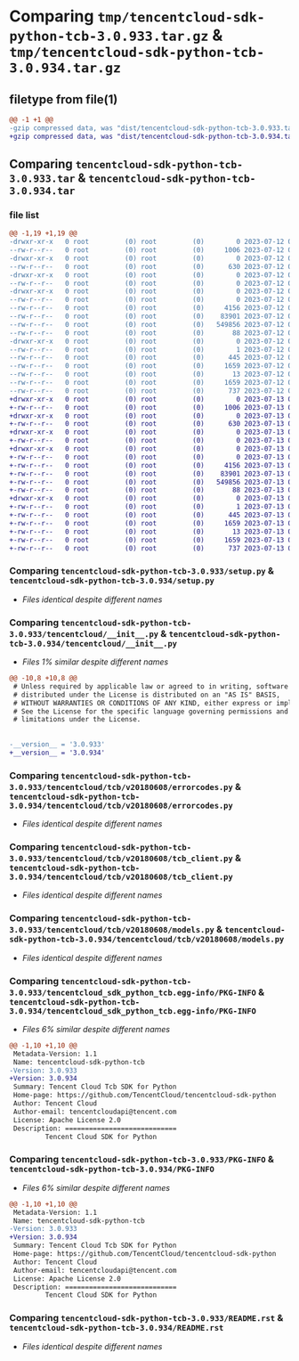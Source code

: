 # Comparing `tmp/tencentcloud-sdk-python-tcb-3.0.933.tar.gz` & `tmp/tencentcloud-sdk-python-tcb-3.0.934.tar.gz`

## filetype from file(1)

```diff
@@ -1 +1 @@
-gzip compressed data, was "dist/tencentcloud-sdk-python-tcb-3.0.933.tar", last modified: Wed Jul 12 00:37:53 2023, max compression
+gzip compressed data, was "dist/tencentcloud-sdk-python-tcb-3.0.934.tar", last modified: Thu Jul 13 00:33:51 2023, max compression
```

## Comparing `tencentcloud-sdk-python-tcb-3.0.933.tar` & `tencentcloud-sdk-python-tcb-3.0.934.tar`

### file list

```diff
@@ -1,19 +1,19 @@
-drwxr-xr-x   0 root         (0) root         (0)        0 2023-07-12 00:37:53.000000 tencentcloud-sdk-python-tcb-3.0.933/
--rw-r--r--   0 root         (0) root         (0)     1006 2023-07-12 00:37:53.000000 tencentcloud-sdk-python-tcb-3.0.933/setup.py
-drwxr-xr-x   0 root         (0) root         (0)        0 2023-07-12 00:37:53.000000 tencentcloud-sdk-python-tcb-3.0.933/tencentcloud/
--rw-r--r--   0 root         (0) root         (0)      630 2023-07-12 00:37:53.000000 tencentcloud-sdk-python-tcb-3.0.933/tencentcloud/__init__.py
-drwxr-xr-x   0 root         (0) root         (0)        0 2023-07-12 00:37:53.000000 tencentcloud-sdk-python-tcb-3.0.933/tencentcloud/tcb/
--rw-r--r--   0 root         (0) root         (0)        0 2023-07-12 00:37:53.000000 tencentcloud-sdk-python-tcb-3.0.933/tencentcloud/tcb/__init__.py
-drwxr-xr-x   0 root         (0) root         (0)        0 2023-07-12 00:37:53.000000 tencentcloud-sdk-python-tcb-3.0.933/tencentcloud/tcb/v20180608/
--rw-r--r--   0 root         (0) root         (0)        0 2023-07-12 00:37:53.000000 tencentcloud-sdk-python-tcb-3.0.933/tencentcloud/tcb/v20180608/__init__.py
--rw-r--r--   0 root         (0) root         (0)     4156 2023-07-12 00:37:53.000000 tencentcloud-sdk-python-tcb-3.0.933/tencentcloud/tcb/v20180608/errorcodes.py
--rw-r--r--   0 root         (0) root         (0)    83901 2023-07-12 00:37:53.000000 tencentcloud-sdk-python-tcb-3.0.933/tencentcloud/tcb/v20180608/tcb_client.py
--rw-r--r--   0 root         (0) root         (0)   549856 2023-07-12 00:37:53.000000 tencentcloud-sdk-python-tcb-3.0.933/tencentcloud/tcb/v20180608/models.py
--rw-r--r--   0 root         (0) root         (0)       88 2023-07-12 00:37:53.000000 tencentcloud-sdk-python-tcb-3.0.933/setup.cfg
-drwxr-xr-x   0 root         (0) root         (0)        0 2023-07-12 00:37:53.000000 tencentcloud-sdk-python-tcb-3.0.933/tencentcloud_sdk_python_tcb.egg-info/
--rw-r--r--   0 root         (0) root         (0)        1 2023-07-12 00:37:53.000000 tencentcloud-sdk-python-tcb-3.0.933/tencentcloud_sdk_python_tcb.egg-info/dependency_links.txt
--rw-r--r--   0 root         (0) root         (0)      445 2023-07-12 00:37:53.000000 tencentcloud-sdk-python-tcb-3.0.933/tencentcloud_sdk_python_tcb.egg-info/SOURCES.txt
--rw-r--r--   0 root         (0) root         (0)     1659 2023-07-12 00:37:53.000000 tencentcloud-sdk-python-tcb-3.0.933/tencentcloud_sdk_python_tcb.egg-info/PKG-INFO
--rw-r--r--   0 root         (0) root         (0)       13 2023-07-12 00:37:53.000000 tencentcloud-sdk-python-tcb-3.0.933/tencentcloud_sdk_python_tcb.egg-info/top_level.txt
--rw-r--r--   0 root         (0) root         (0)     1659 2023-07-12 00:37:53.000000 tencentcloud-sdk-python-tcb-3.0.933/PKG-INFO
--rw-r--r--   0 root         (0) root         (0)      737 2023-07-12 00:37:53.000000 tencentcloud-sdk-python-tcb-3.0.933/README.rst
+drwxr-xr-x   0 root         (0) root         (0)        0 2023-07-13 00:33:51.000000 tencentcloud-sdk-python-tcb-3.0.934/
+-rw-r--r--   0 root         (0) root         (0)     1006 2023-07-13 00:33:51.000000 tencentcloud-sdk-python-tcb-3.0.934/setup.py
+drwxr-xr-x   0 root         (0) root         (0)        0 2023-07-13 00:33:51.000000 tencentcloud-sdk-python-tcb-3.0.934/tencentcloud/
+-rw-r--r--   0 root         (0) root         (0)      630 2023-07-13 00:33:51.000000 tencentcloud-sdk-python-tcb-3.0.934/tencentcloud/__init__.py
+drwxr-xr-x   0 root         (0) root         (0)        0 2023-07-13 00:33:51.000000 tencentcloud-sdk-python-tcb-3.0.934/tencentcloud/tcb/
+-rw-r--r--   0 root         (0) root         (0)        0 2023-07-13 00:33:51.000000 tencentcloud-sdk-python-tcb-3.0.934/tencentcloud/tcb/__init__.py
+drwxr-xr-x   0 root         (0) root         (0)        0 2023-07-13 00:33:51.000000 tencentcloud-sdk-python-tcb-3.0.934/tencentcloud/tcb/v20180608/
+-rw-r--r--   0 root         (0) root         (0)        0 2023-07-13 00:33:51.000000 tencentcloud-sdk-python-tcb-3.0.934/tencentcloud/tcb/v20180608/__init__.py
+-rw-r--r--   0 root         (0) root         (0)     4156 2023-07-13 00:33:51.000000 tencentcloud-sdk-python-tcb-3.0.934/tencentcloud/tcb/v20180608/errorcodes.py
+-rw-r--r--   0 root         (0) root         (0)    83901 2023-07-13 00:33:51.000000 tencentcloud-sdk-python-tcb-3.0.934/tencentcloud/tcb/v20180608/tcb_client.py
+-rw-r--r--   0 root         (0) root         (0)   549856 2023-07-13 00:33:51.000000 tencentcloud-sdk-python-tcb-3.0.934/tencentcloud/tcb/v20180608/models.py
+-rw-r--r--   0 root         (0) root         (0)       88 2023-07-13 00:33:51.000000 tencentcloud-sdk-python-tcb-3.0.934/setup.cfg
+drwxr-xr-x   0 root         (0) root         (0)        0 2023-07-13 00:33:51.000000 tencentcloud-sdk-python-tcb-3.0.934/tencentcloud_sdk_python_tcb.egg-info/
+-rw-r--r--   0 root         (0) root         (0)        1 2023-07-13 00:33:51.000000 tencentcloud-sdk-python-tcb-3.0.934/tencentcloud_sdk_python_tcb.egg-info/dependency_links.txt
+-rw-r--r--   0 root         (0) root         (0)      445 2023-07-13 00:33:51.000000 tencentcloud-sdk-python-tcb-3.0.934/tencentcloud_sdk_python_tcb.egg-info/SOURCES.txt
+-rw-r--r--   0 root         (0) root         (0)     1659 2023-07-13 00:33:51.000000 tencentcloud-sdk-python-tcb-3.0.934/tencentcloud_sdk_python_tcb.egg-info/PKG-INFO
+-rw-r--r--   0 root         (0) root         (0)       13 2023-07-13 00:33:51.000000 tencentcloud-sdk-python-tcb-3.0.934/tencentcloud_sdk_python_tcb.egg-info/top_level.txt
+-rw-r--r--   0 root         (0) root         (0)     1659 2023-07-13 00:33:51.000000 tencentcloud-sdk-python-tcb-3.0.934/PKG-INFO
+-rw-r--r--   0 root         (0) root         (0)      737 2023-07-13 00:33:51.000000 tencentcloud-sdk-python-tcb-3.0.934/README.rst
```

### Comparing `tencentcloud-sdk-python-tcb-3.0.933/setup.py` & `tencentcloud-sdk-python-tcb-3.0.934/setup.py`

 * *Files identical despite different names*

### Comparing `tencentcloud-sdk-python-tcb-3.0.933/tencentcloud/__init__.py` & `tencentcloud-sdk-python-tcb-3.0.934/tencentcloud/__init__.py`

 * *Files 1% similar despite different names*

```diff
@@ -10,8 +10,8 @@
 # Unless required by applicable law or agreed to in writing, software
 # distributed under the License is distributed on an "AS IS" BASIS,
 # WITHOUT WARRANTIES OR CONDITIONS OF ANY KIND, either express or implied.
 # See the License for the specific language governing permissions and
 # limitations under the License.
 
 
-__version__ = '3.0.933'
+__version__ = '3.0.934'
```

### Comparing `tencentcloud-sdk-python-tcb-3.0.933/tencentcloud/tcb/v20180608/errorcodes.py` & `tencentcloud-sdk-python-tcb-3.0.934/tencentcloud/tcb/v20180608/errorcodes.py`

 * *Files identical despite different names*

### Comparing `tencentcloud-sdk-python-tcb-3.0.933/tencentcloud/tcb/v20180608/tcb_client.py` & `tencentcloud-sdk-python-tcb-3.0.934/tencentcloud/tcb/v20180608/tcb_client.py`

 * *Files identical despite different names*

### Comparing `tencentcloud-sdk-python-tcb-3.0.933/tencentcloud/tcb/v20180608/models.py` & `tencentcloud-sdk-python-tcb-3.0.934/tencentcloud/tcb/v20180608/models.py`

 * *Files identical despite different names*

### Comparing `tencentcloud-sdk-python-tcb-3.0.933/tencentcloud_sdk_python_tcb.egg-info/PKG-INFO` & `tencentcloud-sdk-python-tcb-3.0.934/tencentcloud_sdk_python_tcb.egg-info/PKG-INFO`

 * *Files 6% similar despite different names*

```diff
@@ -1,10 +1,10 @@
 Metadata-Version: 1.1
 Name: tencentcloud-sdk-python-tcb
-Version: 3.0.933
+Version: 3.0.934
 Summary: Tencent Cloud Tcb SDK for Python
 Home-page: https://github.com/TencentCloud/tencentcloud-sdk-python
 Author: Tencent Cloud
 Author-email: tencentcloudapi@tencent.com
 License: Apache License 2.0
 Description: ============================
         Tencent Cloud SDK for Python
```

### Comparing `tencentcloud-sdk-python-tcb-3.0.933/PKG-INFO` & `tencentcloud-sdk-python-tcb-3.0.934/PKG-INFO`

 * *Files 6% similar despite different names*

```diff
@@ -1,10 +1,10 @@
 Metadata-Version: 1.1
 Name: tencentcloud-sdk-python-tcb
-Version: 3.0.933
+Version: 3.0.934
 Summary: Tencent Cloud Tcb SDK for Python
 Home-page: https://github.com/TencentCloud/tencentcloud-sdk-python
 Author: Tencent Cloud
 Author-email: tencentcloudapi@tencent.com
 License: Apache License 2.0
 Description: ============================
         Tencent Cloud SDK for Python
```

### Comparing `tencentcloud-sdk-python-tcb-3.0.933/README.rst` & `tencentcloud-sdk-python-tcb-3.0.934/README.rst`

 * *Files identical despite different names*

